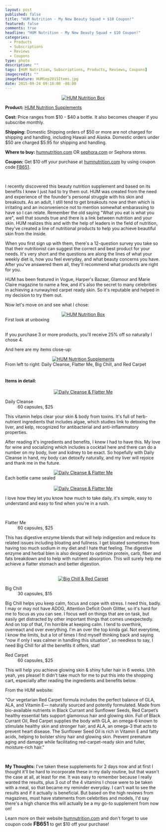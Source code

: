 ```yaml
---
layout: post
published: false
title: "HUM Nutrition - My New Beauty Squad + $10 Coupon!"
featured: false
comments: true
headline: "HUM Nutrition - My New Beauty Squad + $10 Coupon!"
categories: 
  - Products
  - Subscriptions
  - Reviews
  - Coupons
type: photo
description: ""
tags: [HUM Nutrition, Subscriptions, Products, Reviews, Coupons]
imagecredit: ""
imagefeature: HUMSep2015Items.jpg
date: 2015-09-24 09:10:00 -08:00
---
```


<center><a href="https://www.humnutrition.com" target="_blank">
<img src="/images/HUMSep2015Box.jpg" border="0" style="border:none;max-width:100%;" alt="HUM Nutrition Box" />
</a></center>

<p><b>Product:</b> <a href="https://www.humnutrition.com" target="_blank">HUM Nutrition Supplements</a></p>
<p><b>Cost:</b> Price ranges from $10 - $40 a bottle. It also becomes cheaper if you subscribe monthly.</p>
<p><b>Shipping:</b> Domestic Shipping orders of $50 or more are not charged for shipping and handling, including Hawaii and Alaska. Domestic orders under $50 are charged $5.95 for shipping and handling.</p>
<p><b>Where to buy:</b> <a href="https://www.humnutrition.com" target="_blank">humnutrition.com</a> OR <a href="https://www.sephora.com" target="_blank">sephora.com</a> or Sephora stores.</p>
<p><b>Coupon:</b> Get $10 off your purchase at <a href="https://www.humnutrition.com" target="_blank">humnutrition.com</a> by using coupon code <a href="https://www.humnutrition.com" target="_blank">FB651</a>.</p>
<br>


<p>I recently discovered this beauty nutrition supplement and based on its benefits I knew I just had to try them out. HUM was created from the need and experience of the founder's personal struggle with his skin and breakouts. As an adult, I still tend to get breakouts now and then which is irritating and an inconvenience not to mention somewhat embarassing to have so I can relate. Remember the old saying "What you eat is what you are", well that sounds true and there is a link between nutrition and your skin. HUM realizes this and with the help of leaders in the field of nutrition, they've created a line of nutritional products to help you achieve beautiful skin from the inside.</p>

<p>When you first sign up with them, there's a 12-question survey you take so that their nutritionist can suggest the correct and best product for your needs. It's very short and the questions are along the lines of what your weekly diet is, how you feel everyday, and what beauty concerns you have. After you've answered them all, they'll recommend what products are right for you.</p>

<p>HUM has been featured in Vogue, Harper's Bazaar, Glamour and Marie Claire magazine to name a few, and it's also the secret to many celebrities in achieving a runway/red carpet ready skin. So it's reputable and helped in my decision to try them out.</p>

<p>Now let's move on and see what I chose:</p>

<center><a href="https://www.humnutrition.com" target="_blank">
<img src="/images/HUMSep2015OpenBox.jpg" border="0" style="border:none;max-width:100%;" alt="HUM Nutrition Box" />
</a></center>
<figcaption>First look at unboxing</figcaption>
<br>

<p>If you purchase 3 or more products, you'll receive 25% off so naturally I chose 4.</p>

<p>And here are my items close-up:</H4>
<center><a href="https://www.humnutrition.com" target="_blank">
<img src="/images/HUMSep2015Items.jpg" border="0" style="border:none;max-width:100%;" alt="HUM Nutrition Supplements" />
</a></center>
<figcaption>From left to right: Daily Cleanse, Flatter Me, Big Chill, and Red Carpet</figcaption>
<br>

<H4>Items in detail:</H4>
<center><a href="https://www.humnutrition.com" target="_blank">
<img src="/images/HUMSep2015Vitamins.jpg" border="0" style="border:none;max-width:100%;" alt="Daily Cleanse & Flatter Me" />
</a></center>

<DL>
<DT>Daily Cleanse</DT>
<DD>60 capsules, $25</DD>
</DL>

<p>This vitamin helps clear your skin & body from toxins. It's full of herb-nutrient ingredients that includes algae, which studies link to detoxing the liver, and kelp, recognized for antibacterial and anti-inflammatory properties.</p>

<p>After reading it's ingredients and benefits, I knew I had to have this. My love for wine and socializing which includes a cocktail here and there can do a number on my body, liver and kidney to be exact. So hopefully with Daily Cleanse in hand, my body can detoxify naturally, and my liver will rejoice and thank me in the future.</p>

<center><a href="https://www.humnutrition.com" target="_blank">
<img src="/images/HUMSep2015A.jpg" border="0" style="border:none;max-width:100%;" alt="Daily Cleanse & Flatter Me" />
</a></center>
<figcaption>Each bottle came sealed</figcaption>
<br>

<center><a href="https://www.humnutrition.com" target="_blank">
<img src="/images/HUMSep2015Vitamins.jpg" border="0" style="border:none;max-width:100%;" alt="Daily Cleanse & Flatter Me" />
</a></center>
<p>I love how they let you know how much to take daily, it's simple, easy to understand and easy to find when you're in a rush.</p>

<br>

<DL>
<DT>Flatter Me</DT>
<DD>60 capsules, $25</DD>
</DL>

<p>This has digestive enzyme blends that will help indigestion and reduce its related issues including bloating and fullness. I get bloated sometimes from having too much sodium in my diet and I hate that feeling. The digestive enzyme and herbal blen is also designed to optimize protein, carb, fiber and fats breakdown and to help with nutrient absorption. This will surely help me achieve a flatter stomach and better digestion.</p>

<br>

<center><a href="https://www.humnutrition.com" target="_blank">
<img src="/images/HUMSep2015Vitamins1.jpg" border="0" style="border:none;max-width:100%;" alt="Big Chill & Red Carpet" />
</a></center>

<DL>
<DT>Big Chill</DT>
<DD>30 capsules, $15</DD>
</DL>

<p>Big Chill helps you keep calm, focus and cope with stress. I need this, badly. I may or may not have ADOG, Attention Deficit Oooh Glitter, so it's hard for me to focus as you can see. I focus well on things that are on task, but easily get distracted by other important things that comes unexpectedly. And on top of that, I'm horrible at keeping calm. I tend to overthink, overreact and over everything. I'm an over the top kinda gal. Not everytime, I know the limits, but a lot of times I find myself thinking back and saying "now if only I was calmer in handling this situation", so needless to say, I need Big Chill for all the benefits it offers, stat!</p>

<DL>
<DT>Red Carpet</DT>
<DD>60 capsules, $25</DD>
</DL>

<p>This will help you achieve glowing skin & shiny fuller hair in 6 weeks. Uhh yeah, yes please! It didn't take much for me to put this into the shopping cart, especially after reading the ingredients and benefits below.</p>

<p>From the HUM website:</p>
<p>"Our vegetarian Red Carpet formula includes the perfect balance of GLA, ALA, and Vitamin E— naturally sourced and potently formulated. Made from bio-available nutrients in Black Currant and Sunflower Seeds, Red Carpet’s healthy essential fats support glamorous hair and glowing skin. Full of Black Currant Oil, Red Carpet supplies the body with GLA, an omega-6 known to stimulate healthy skin and stronger hair, and ALA, an omega-3 that acts to prevent heart disease. The Sunflower Seed Oil is rich in Vitamin E and fatty acids, helping to bolster shiny hair and glowing skin. Prevent premature aging and damage while facilitating red-carpet-ready skin and fuller, moisture-rich hair."</p>

<br>

<p><i class="icon-exclamation-sign"></i><b> My Thoughts:</b> I've taken these supplements for 2 days now and at first I thought it'll be hard to incorporate these in my daily routine, but that wasn't the case at all, at least for me. It was easy to remember because I really wanted the results, plus 3 out of the 4 vitamins I chose were to be taken with a meal, so that became my reminder everyday. I can't wait to see the results and if it actually is beneficial. But based on the high reviews from magazines, must have statements from celebrities and models, I'd say there's a high chance this will actually be a my go-to supplement from now on!</p>

<p>Learn more on their website <a href="https://www.humnutrition.com" target="_blank">humnutrition.com</a> and don't forget to use coupon code <big><b>FB651</b></big> to get $10 off your purchase!</p>
